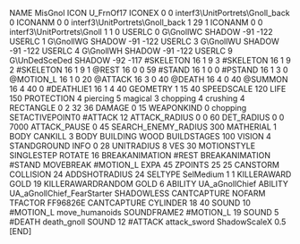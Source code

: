 NAME 			MisGnol
ICON 			U_FrnOf17
ICONEX 0 0 interf3\UnitPortrets\Gnoll_back 0
ICONANM 0 0 interf3\UnitPortrets\Gnoll_back 1 29 1
ICONANM 0 0 interf3\UnitPortrets\Gnoll 1 1 0
USERLC 			0 G\GnollWC SHADOW -91 -122
USERLC 			1 G\GnollWG SHADOW -91 -122
USERLC 			3 G\GnollWU SHADOW -91 -122
USERLC 			4 G\GnollWH SHADOW -91 -122
USERLC 			9 G\UnDedSceDed SHADOW -92 -117
#SKELETON               16 1 9 3
#SKELETON               16 1 9 2
#SKELETON               16 1 9 1
@REST      		16 0 0 59
#STAND     		16 1 0 0
#PSTAND    		16 1 3 0
@MOTION_L  		16 1 0 20
@ATTACK    		16 3 0 40
@DEATH     		16 4 0 40
@SUMMON     		16 4 40 0 
#DEATHLIE1 		16 1 4 40
GEOMETRY 		1 15 40
SPEEDSCALE		120
LIFE     		150
PROTECTION 		4 piercing 5 magical 3 chopping 4 crushing 4
RECTANGLE 		0 2 32 36
DAMAGE   		0 15
WEAPONKIND 		0 chopping
SETACTIVEPOINT0		#ATTACK 12
ATTACK_RADIUS 		0 0 60
DET_RADIUS 		0 0 7000
ATTACK_PAUSE 		0 45
SEARCH_ENEMY_RADIUS 	300
MATHERIAL 		1 BODY
CANKILL 3 BODY BUILDING WOOD 
BUILDSTAGES 		100
VISION 			4
STANDGROUND
INFO 			0 28
UNITRADIUS 		8
VES 			30
MOTIONSTYLE 		SINGLESTEP
ROTATE 			16
BREAKANIMATION 		#REST
BREAKANIMATION 		#STAND
MOVEBREAK 		#MOTION_L
EXPA 			45
ZPOINTS 25 25
CANSTORM
COLLISION 24
ADDSHOTRADIUS 24
SELTYPE SelMedium 1 1
KILLERAWARD             GOLD 19
KILLERAWARDRANDOM       GOLD 6
ABILITY			UA_aGnollChief
ABILITY			UA_aGnollChief_FearStarter
SHADOWLESS
CANTCAPTURE
NOFARM
TFACTOR FF96826E
CANTCAPTURE
CYLINDER 18 40
SOUND 10 #MOTION_L move_humanoids
SOUNDFRAME2 #MOTION_L 19
SOUND 5 #DEATH death_gnoll
SOUND 12 #ATTACK attack_sword
ShadowScaleX 0.5
[END]
